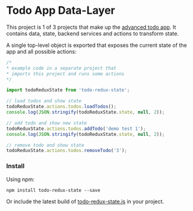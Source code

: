 # Todo App Data-Layer

This project is 1 of 3 projects that make up the [advanced todo app](https://github.com/thinkloop/todo-app). It contains data, state, backend services and actions to transform state.

A single top-level object is exported that exposes the current state of the app and all possible actions:

```javascript
/* 
* example code in a separate project that 
* imports this project and runs some actions
*/

import todoReduxState from 'todo-redux-state';

// load todos and show state
todoReduxState.actions.todos.loadTodos();
console.log(JSON.stringify(todoReduxState.state, null, 2));

// add todo and show new state
todoReduxState.actions.todos.addTodo('demo test 1');
console.log(JSON.stringify(todoReduxState.state, null, 2));

// remove todo and show state
todoReduxState.actions.todos.removeTodo('3');

```

### Install
Using npm:

```
npm install todo-redux-state --save
```

Or include the latest build of [todo-redux-state.js](build/todo-redux-state.js) in your project.

